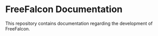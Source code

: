 # FreeFalcon Documentation

This repository contains documentation regarding the development of FreeFalcon.
